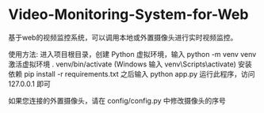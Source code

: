 # Video-Monitoring-System-for-Web
基于web的视频监控系统，可以调用本地或外置摄像头进行实时视频监控。

使用方法:
进入项目根目录，创建 Python 虚拟环境，输入
python -m venv venv
激活虚拟环境
. venv/bin/activate (Windows 输入 venv\Scripts\activate)
安装依赖
pip install -r requirements.txt
之后输入
python app.py
运行此程序，访问 127.0.0.1 即可

如果您连接的外置摄像头，请在 config/config.py 中修改摄像头的序号
